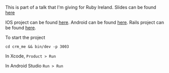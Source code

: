 This is part of a talk that I'm giving for Ruby Ireland. Slides can be found [here](https://www.figma.com/file/BHUq2FqNAVZibRKTnjhTu1/Turbo---Just-the-right-amount-of-Native?type=design&node-id=0%3A1&t=ahAUX1jIOB5eIHXP-1)

IOS project can be found [here](https://github.com/williamkennedy/CrmMe_ios).
Android can be found [here](https://github.com/williamkennedy/CrmMeAndroid).
Rails project can be found [here](https://github.com/williamkennedy/crm_me).

To start the project

```
cd crm_me && bin/dev -p 3003
```

In Xcode, `Product > Run`

In Android Studio `Run > Run`


